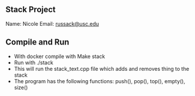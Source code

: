 ## Stack Project
Name: Nicole
Email: russack@usc.edu

## Compile and Run
- With docker compile with Make stack
- Run with ./stack
- This will run the stack_text.cpp file which adds and removes thing to the stack
- The program has the following functions: push(), pop(), top(), empty(), size()
